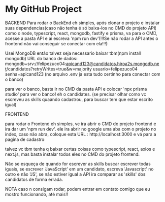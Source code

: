 # My GitHub Project


BACKEND
Para rodar o BackEnd eh simples, após clonar o projeto e instalar suas dependencias(caso não tenha é só baixa-los no CMD do projeto API) como o node, typescript, react, mongodb, fastify e prisma, va para o CMD, acesse a pasta API e aí escreva 'npm run dev'(!!!Se não rodar a API antes o frontend não vai conseguir se conectar com ela!!!)

Usei MongoDB então talvez seja necessario baixar tbm(npm install mongodb)
URL do banco de dados: mongodb+srv://felipezuco04:apicand123@candidatos.hiroa2s.mongodb.net/candidatos?retryWrites=true&w=majority
usuario=felipezuco04
senha=apicand123
(no arquivo .env ja esta tudo certinho para conectar com o banco)

para ver o banco, basta ir no CMD da pasta API e colocar 'npx prisma studio' para ver o banco! eh o candidates.
(se precisar olhar como vc escreveu as skills quaando cadastrou, para buscar tem que estar escrito igual)


FRONTEND

para rodar o Frontend eh simples, vc ira abrir o CMD do projeto frontend e ira dar um 'npm run dev'.
ele ira abrir no google uma aba com o projeto no index, caso não abra, coloque esta URL : http://localhost:3000 e vá para a pagina de cadastro

talvez vc tbm tenha q baixar certas coisas como typescript, react, axios e next.js, mas basta instalar todos eles no CMD do projeto frontend.

Não se esqueça de quando for escrever as skills buscar escrever todas iguais, se escrever 'JavaScript' em um candidato, escreva 'Javascript' no outro e não 'JS', se não estiver igual a API ira comparar as 'skills' dos candidatos de forma errada.

NOTA
caso n consigam rodar, podem entrar em contato comigo que eu mostro funcionando, até mais!!

